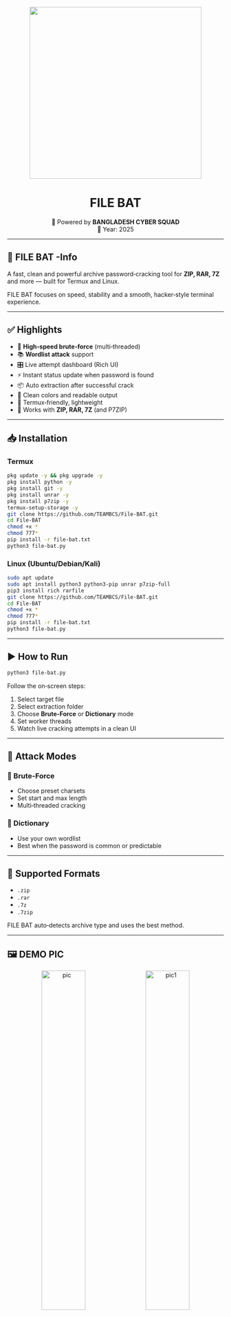 
<p align="center">
  <img src="https://i.postimg.cc/Sx9vnKfs/file-bat.png" width="400"/>
</p>
<h1 align="center"> FILE BAT </h1>
<p align="center">
  🚀 Powered by <b> BANGLADESH CYBER SQUAD</b><br>
  📆 Year: 2025
</p>

---


## 🦇 FILE BAT -Info

A fast, clean and powerful archive password‑cracking tool for **ZIP, RAR, 7Z** and more — built for Termux and Linux.

FILE BAT focuses on speed, stability and a smooth, hacker‑style terminal experience.

---

## ✅ Highlights

* 🚀 **High‑speed brute‑force** (multi‑threaded)
* 📚 **Wordlist attack** support
* 🎛️ Live attempt dashboard (Rich UI)
* ⚡ Instant status update when password is found
* 📦 Auto extraction after successful crack
* 🎨 Clean colors and readable output
* 📱 Termux‑friendly, lightweight
* 🔧 Works with **ZIP, RAR, 7Z** (and P7ZIP)

---

## 📥 Installation

### Termux

```bash
pkg update -y && pkg upgrade -y
pkg install python -y
pkg install git -y
pkg install unrar -y
pkg install p7zip -y
termux-setup-storage -y
git clone https://github.com/TEAMBCS/File-BAT.git
cd File-BAT
chmod +x *
chmod 777*
pip install -r file-bat.txt
python3 file-bat.py
```

### Linux (Ubuntu/Debian/Kali)

```bash
sudo apt update
sudo apt install python3 python3-pip unrar p7zip-full
pip3 install rich rarfile
git clone https://github.com/TEAMBCS/File-BAT.git
cd File-BAT
chmod +x *
chmod 777*
pip install -r file-bat.txt
python3 file-bat.py
```

---

## ▶️ How to Run

```bash
python3 file-bat.py
```

Follow the on‑screen steps:

1. Select target file
2. Select extraction folder
3. Choose **Brute‑Force** or **Dictionary** mode
4. Set worker threads
5. Watch live cracking attempts in a clean UI

---

## 🧠 Attack Modes

### 🔹 Brute‑Force

* Choose preset charsets
* Set start and max length
* Multi‑threaded cracking

### 🔹 Dictionary

* Use your own wordlist
* Best when the password is common or predictable

---

## 📂 Supported Formats

* `.zip`
* `.rar`
* `.7z`
* `.7zip`

FILE BAT auto‑detects archive type and uses the best method.


---
## 🖼️ DEMO PIC
<p align="center">
  <img src="https://i.postimg.cc/wBDfxTdx/file-bat-demo1.jpg" alt="pic" width="45%" />
  &nbsp;&nbsp;
  <img src="https://i.postimg.cc/MH3t3n1N/file-bat-demo2.jpg" alt="pic1" width="45%" />
</p>
---
## ⚠️ Disclaimer

FILE BAT is for **educational use** and **authorized security testing only**.
Never use it on files you do not own or have permission to access.

---

## 👤 Developer

- *BALCK ZERO*
* 🌐 GitHub: [github.com/TEAM-BCS](https://github.com/TEAM-BCS)
* 📱 Facebook: [facebook.com/BANGLADESH-CYBER-SQUAD](https://facebook.com/groups/572787103428508/)
---

